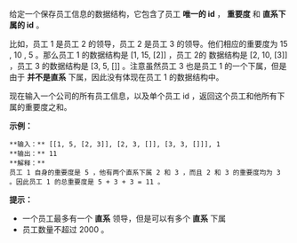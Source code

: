 给定一个保存员工信息的数据结构，它包含了员工 **唯一的 id** ， **重要度** 和 **直系下属的 id** 。

比如，员工 1 是员工 2 的领导，员工 2 是员工 3 的领导。他们相应的重要度为 15 , 10 , 5 。那么员工 1 的数据结构是 [1, 15,
[2]] ，员工 2的 数据结构是 [2, 10, [3]] ，员工 3 的数据结构是 [3, 5, []] 。注意虽然员工 3 也是员工 1
的一个下属，但是由于 **并不是直系** 下属，因此没有体现在员工 1 的数据结构中。

现在输入一个公司的所有员工信息，以及单个员工 id ，返回这个员工和他所有下属的重要度之和。

**示例：**

    
    
    **输入：** [[1, 5, [2, 3]], [2, 3, []], [3, 3, []]], 1
    **输出：** 11
    **解释：**
    员工 1 自身的重要度是 5 ，他有两个直系下属 2 和 3 ，而且 2 和 3 的重要度均为 3 。因此员工 1 的总重要度是 5 + 3 + 3 = 11 。
    

**提示：**

  * 一个员工最多有一个 **直系** 领导，但是可以有多个 **直系** 下属
  * 员工数量不超过 2000 。


